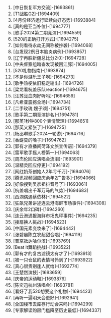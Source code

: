 
1. [中日恢复军方交流]-[1693861]
1. [T1战胜G2]-[1694409]
1. [4月份经济运行延续向好态势]-[1693884]
1. [真的是亚当补位]-[1694777]
1. [歌手2024第二期竞演]-[1694559]
1. [520的正确打开方式]-[1694275]
1. [如何看待永劫无间称被抄袭]-[1694068]
1. [台发现2例日本脑炎病例]-[1693857]
1. [辽宁再胜新疆总比分2:0]-[1694728]
1. [中央督察组暗查发现被困江豚]-[1694005]
1. [520礼物指南]-[1693874]
1. [不是你游乐王子啊]-[1694273]
1. [歌手热梗依旧稳定输出]-[1694726]
1. [梁龙看杭盖乐队reaction]-[1694675]
1. [汪苏泷血肉好听吗]-[1694659]
1. [凡希亚震撼全场]-[1694734]
1. [二手玫瑰 嫂子颂]-[1694751]
1. [歌手第二期竞演排名]-[1694781]
1. [那英1秒钟800个表情管理]-[1694651]
1. [那英又紧张了]-[1694725]
1. [杨丞琳歌手2024一轮游]-[1694716]
1. [香缇莫的嗓子]-[1694762]
1. [郭有才直播间菏泽文旅宣传语]-[1694379]
1. [雷军歌手摇人榜第一]-[1694063]
1. [周杰伦回应演唱会流泪]-[1693901]
1. [温精灵回应停更]-[1694192]
1. [网红奶茶创始人2年亏千万]-[1694076]
1. [腾讯视频回应庆余年2广告多]-[1694066]
1. [好像搜到吴彦祖抖音号了]-[1693061]
1. [杭盖唱出千军万马的气势]-[1694683]
1. [西湖偶遇蔡依林]-[1694522]
1. [狂飙兄弟讲述连云港海鲜市场事件]-[1694308]
1. [庆余年2口碑]-[1694260]
1. [连云港通报海鲜市场鬼秤事件]-[1694235]
1. [接扇换人挑战]-[1694523]
1. [中国元素变妆来了]-[1694442]
1. [张碧晨陈立农超甜合唱]-[1694119]
1. [普京抵达哈尔滨]-[1693769]
1. [Beat it舞蹈挑战]-[1693522]
1. [郭有才的复古滤镜太有才了]-[1693913]
1. [被一只仓鼠的表情可怜到了]-[1693922]
1. [真心很贵别逢人就给]-[1692774]
1. [王楚然演技]-[1693659]
1. [庆帝的运动鞋]-[1693876]
1. [陈奕迅杭州演唱会]-[1693781]
1. [看好了我520想要这个礼物]-[1694423]
1. [再听一遍明天会更好]-[1692941]
1. [全国楼市去库存行动会来吗]-[1694299]
1. [专家解读购房门槛降至历史最低]-[1694337]